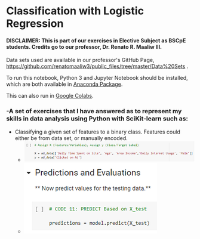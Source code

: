 # Classification with Logistic Regression
#### DISCLAIMER: This is part of our exercises in Elective Subject as BSCpE students. Credits go to our professor, Dr. Renato R. Maaliw III.
Data sets used are available in our professor's GitHub Page, https://github.com/renatomaaliw3/public_files/tree/master/Data%20Sets .

To run this notebook, Python 3 and Jupyter Notebook should be installed, which are both available in [Anaconda Package](https://www.anaconda.com/products/distribution).

This can also run in [Google Colabs](colab.research.google.com).


### -A set of exercises that I have answered as to represent my skills in data analysis using Python with SciKit-learn such as:
- Classifying a given set of features to a binary class. Features could either be from data set, or manually encoded.
  - ![](images/show2.PNG)
  - ![](images/show1.PNG)
